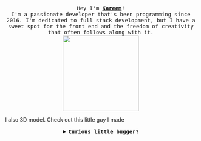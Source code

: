 <p align="center">
  <br>
  <samp>
    Hey I'm <b><a rel="nofollow noopener noreferrer" target="_blank" href="https://www.kareemshehab.com">Kareem</a></b>!
    <br>I'm a passionate developer that's been programming since 2016. I'm dedicated to full stack development, but I have a sweet spot for the front end and the freedom of creativity that often follows along with it. <br>
  </samp>

  <img src="" width="200"/>
  <p>I also 3D model. Check out this little guy I made</p>
</p>


<details align="center">

<summary><b><samp>Curious little bugger?</samp></b></summary>
<samp>
  <b><h2 style="color: #fc6203">S O  Y O U  A R E  A  C U R I O U S  L I T T L E  B U G G E R</h2> </b>

  <img src="" width="200"/>

  Current Project: <a href="https://github.com/Musilix/Pipplio">Pipplio</a>

  <p align="center">
    <img src="" width="30px" alt="Portfolio"></a>
    <img src="" width="30px" alt="LinkedIn"></a>
    <img src="" width="30px" alt="Instagram"></a>
    <img src="" width="30px" alt="LeetCode"></a>
    <img src="" width="30px" alt="StackOverflow"></a>
  </p> 
</samp>
</details>
